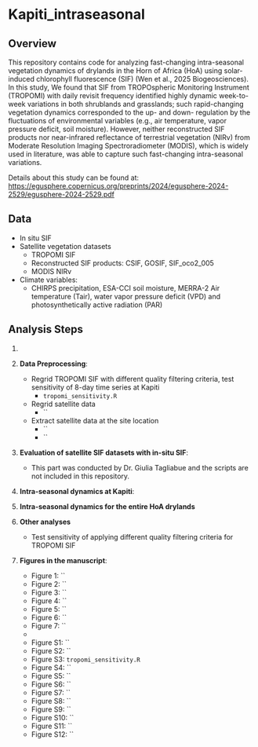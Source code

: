 # Kapiti_intraseasonal

## Overview

This repository contains code for analyzing fast-changing intra-seasonal vegetation dynamics of drylands in the Horn of Africa (HoA) using solar-induced chlorophyll fluorescence (SIF) (Wen et al., 2025 Biogeosciences). In this study, We found that SIF from TROPOspheric Monitoring Instrument (TROPOMI) with daily revisit frequency identified highly dynamic week-to-week variations in both shrublands and grasslands; such rapid-changing vegetation dynamics corresponded to the up- and down- regulation by the fluctuations of environmental variables (e.g., air temperature, vapor pressure deficit, soil moisture). However, neither reconstructed SIF products nor near-infrared 
reflectance of terrestrial vegetation (NIRv) from Moderate Resolution Imaging Spectroradiometer (MODIS), which is widely used in literature, was able to capture such fast-changing intra-seasonal variations.

Details about this study can be found at: https://egusphere.copernicus.org/preprints/2024/egusphere-2024-2529/egusphere-2024-2529.pdf

## Data
- In situ SIF
- Satellite vegetation datasets
    - TROPOMI SIF
    - Reconstructed SIF products: CSIF, GOSIF, SIF_oco2_005
    - MODIS NIRv
- Climate variables:
    - CHIRPS precipitation, ESA-CCI soil moisture, MERRA-2 Air temperature (Tair), water vapor pressure deficit (VPD) and photosynthetically active radiation (PAR)
 
## Analysis Steps

1.
2. **Data Preprocessing**:
    - Regrid TROPOMI SIF with different quality filtering criteria, test sensitivity of 8-day time series at Kapiti
      - `tropomi_sensitivity.R` 
    - Regrid satellite data
        - ``
    - Extract satellite data at the site location
        - ``
        - ``
2. **Evaluation of satellite SIF datasets with in-situ SIF**:
    - This part was conducted by Dr. Giulia Tagliabue and the scripts are not included in this repository.
4. **Intra-seasonal dynamics at Kapiti**:
5. **Intra-seasonal dynamics for the entire HoA drylands**
6. **Other analyses**
    - Test sensitivity of applying different quality filtering criteria for TROPOMI SIF
  
6. **Figures in the manuscript**:
    - Figure 1: ``
    - Figure 2: ``
    - Figure 3: ``
    - Figure 4: ``
    - Figure 5: ``
    - Figure 6: ``
    - Figure 7: ``
    - 
    - Figure S1: ``
    - Figure S2: ``
    - Figure S3: `tropomi_sensitivity.R`
    - Figure S4: ``
    - Figure S5: ``
    - Figure S6: `` 
    - Figure S7: ``
    - Figure S8: ``
    - Figure S9: ``
    - Figure S10: ``
    - Figure S11: ``
    - Figure S12: ``
